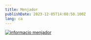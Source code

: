 ```yaml
---
title: Menjador
publishDate: 2023-12-05T14:08:50.100Z
lang: ca
---
```

[![informacio menjador](/images/menjador.jpeg)](/images/menjador.jpeg)